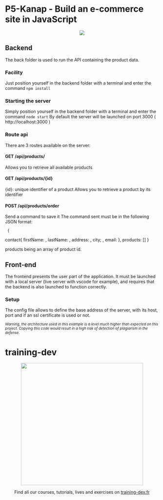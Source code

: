 # P5-Kanap - Build an e-commerce site in JavaScript

<p align="center">
   <img src="https://user.oc-static.com/upload/2021/09/29/16329291678171_image2.png">
</p>

## Backend
The back folder is used to run the API containing the product data.
### Facility
Just position yourself in the backend folder with a terminal and enter the command ```npm install```
### Starting the server
Simply position yourself in the backend folder with a terminal and enter the command ```node start```
By default the server will be launched on port 3000 ( http://localhost:3000 )
### Route api
There are 3 routes available on the server:

#### GET /api/products/
Allows you to retrieve all available products
#### GET /api/products/{id}
{id}: unique identifier of a product
Allows you to retrieve a product by its identifier
#### POST /api/products/order
Send a command to save it
The command sent must be in the following JSON format:

     {
contact{
firstName: <string>,
lastName: <string>,
address: <string>,
city; <string>,
email: <string>
},
products: [<string>]
}

products being an array of product id.

## Front-end
The frontend presents the user part of the application. It must be launched with a local server (live server with vscode for example), and requires that the backend is also launched to function correctly.

### Setup
The config file allows to define the base address of the server, with its host, port and if an ssl certificate is used or not.

<sub>*Warning, the architecture used in this example is a level much higher than expected on this project. Copying this code would result in a high risk of detection of plagiarism in the defense.*</sub>

# training-dev

<p align="center">
<a href="https://www.training-dev.fr" target="_blank">
   <img width="400" src="https://user-images.githubusercontent.com/75472004/135489506-7739b723-4e48-4439-a4e3-9932ee269aed.png">
</a>
</p>
<p align="center">
   Find all our courses, tutorials, lives and exercises on <a href="https://www.training-dev.fr" target="_blank">training-dev.fr</a>
</p>
